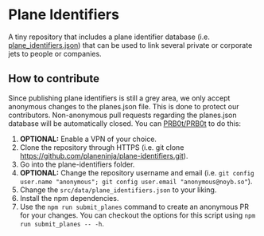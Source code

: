 # Plane Identifiers

A tiny repository that includes a plane identifier database (i.e. [plane_identifiers.json](src/data/plane_identifiers.json)) that can be used to link several private or corporate jets to people or companies.

## How to contribute

Since publishing plane identifiers is still a grey area, we only accept anonymous changes to the planes.json file. This is done to protect our contributors. Non-anonymous pull requests regarding the planes.json database will be automatically closed. You can [PRB0t/PRB0t](https://github.com/PRB0t/PRB0t) to do this:

1.  **OPTIONAL:** Enable a VPN of your choice.
2.  Clone the repository through HTTPS (i.e. git clone <https://github.com/planeninja/plane-identifiers.git>).
3.  Go into the plane-identifiers folder.
4.  **OPTIONAL:** Change the repository username and email (i.e. `git config user.name "anonymous"; git config user.email "anonymous@noyb.so"`).
5.  Change the `src/data/plane_identifiers.json` to your liking.
6.  Install the npm dependencies.
7.  Use the `npm run submit_planes` command to create an anonymous PR for your changes. You can checkout the options for this script using `npm run submit_planes -- -h`.
